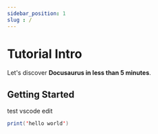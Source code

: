 ```yaml
---
sidebar_position: 1
slug : /
---
```

# Tutorial Intro

Let's discover **Docusaurus in less than 5 minutes**.

## Getting Started
test vscode edit

```java
print('hello world')
```